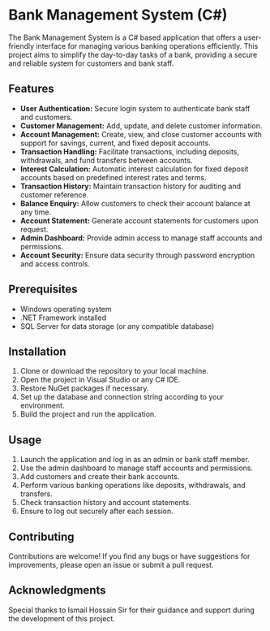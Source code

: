 # Bank Management System (C#)

The Bank Management System is a C# based application that offers a user-friendly interface for managing various banking operations efficiently. This project aims to simplify the day-to-day tasks of a bank, providing a secure and reliable system for customers and bank staff.

## Features

- **User Authentication:** Secure login system to authenticate bank staff and customers.
- **Customer Management:** Add, update, and delete customer information.
- **Account Management:** Create, view, and close customer accounts with support for savings, current, and fixed deposit accounts.
- **Transaction Handling:** Facilitate transactions, including deposits, withdrawals, and fund transfers between accounts.
- **Interest Calculation:** Automatic interest calculation for fixed deposit accounts based on predefined interest rates and terms.
- **Transaction History:** Maintain transaction history for auditing and customer reference.
- **Balance Enquiry:** Allow customers to check their account balance at any time.
- **Account Statement:** Generate account statements for customers upon request.
- **Admin Dashboard:** Provide admin access to manage staff accounts and permissions.
- **Account Security:** Ensure data security through password encryption and access controls.

## Prerequisites

- Windows operating system
- .NET Framework installed
- SQL Server for data storage (or any compatible database)

## Installation

1. Clone or download the repository to your local machine.
2. Open the project in Visual Studio or any C# IDE.
3. Restore NuGet packages if necessary.
4. Set up the database and connection string according to your environment.
5. Build the project and run the application.

## Usage

1. Launch the application and log in as an admin or bank staff member.
2. Use the admin dashboard to manage staff accounts and permissions.
3. Add customers and create their bank accounts.
4. Perform various banking operations like deposits, withdrawals, and transfers.
5. Check transaction history and account statements.
6. Ensure to log out securely after each session.

## Contributing

Contributions are welcome! If you find any bugs or have suggestions for improvements, please open an issue or submit a pull request.

## Acknowledgments

Special thanks to Ismail Hossain Sir for their guidance and support during the development of this project.
